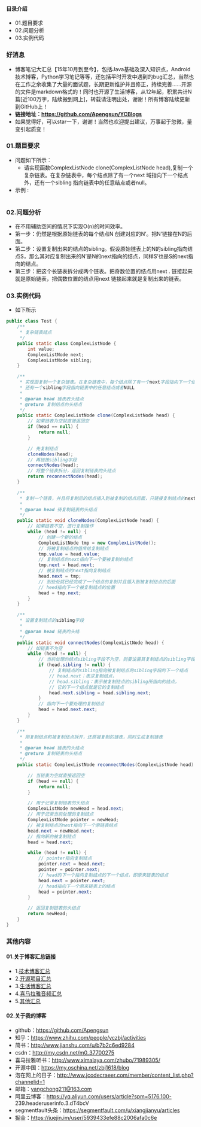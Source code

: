 #### 目录介绍
- 01.题目要求
- 02.问题分析
- 03.实例代码



### 好消息
- 博客笔记大汇总【15年10月到至今】，包括Java基础及深入知识点，Android技术博客，Python学习笔记等等，还包括平时开发中遇到的bug汇总，当然也在工作之余收集了大量的面试题，长期更新维护并且修正，持续完善……开源的文件是markdown格式的！同时也开源了生活博客，从12年起，积累共计N篇[近100万字，陆续搬到网上]，转载请注明出处，谢谢！所有博客陆续更新到GitHub上！
- **链接地址：https://github.com/Apengsun/YCBlogs**
- 如果觉得好，可以star一下，谢谢！当然也欢迎提出建议，万事起于忽微，量变引起质变！






### 01.题目要求
- 问题如下所示：
    - 请实现函数ComplexListNode clone(ComplexListNode head),复制一个复杂链表。在复杂链表中，每个结点除了有一个next 域指向下一个结点外，还有一个sibling 指向链表中的任意结点或者null。
- 示例 :
    ```

    ```




### 02.问题分析
- 在不用辅助空间的情况下实现O(n)的时间效率。
- 第一步：仍然是根据原始链表的每个结点N 创建对应的N’。把N’链接在N的后面。
- 第二步：设置复制出来的结点的sibling。假设原始链表上的N的sibling指向结点S，那么其对应复制出来的N’是N的next指向的结点，同样S’也是S的next指向的结点。
- 第三步：把这个长链表拆分成两个链表。把奇数位置的结点用next . 链接起来就是原始链表，把偶数位置的结点用next 链接起来就是复制出来的链表。


### 03.实例代码
- 如下所示
```java
public class Test {
    /**
     * 复杂链表结点
     */
    public static class ComplexListNode {
        int value;
        ComplexListNode next;
        ComplexListNode sibling;
    }

    /**
     * 实现函复制一个复杂链表。在复杂链表中，每个结点除了有一个next字段指向下一个结点外，
     * 还有一个sibling字段指向链表中的任意结点或者NULL
     *
     * @param head 链表表头结点
     * @return 复制结点的头结点
     */
    public static ComplexListNode clone(ComplexListNode head) {
        // 如果链表为空就直接返回空
        if (head == null) {
            return null;
        }

        // 先复制结点
        cloneNodes(head);
        // 再链接sibling字段
        connectNodes(head);
        // 将整个链表拆分，返回复制链表的头结点
        return reconnectNodes(head);
    }

    /**
     * 复制一个链表，并且将复制后的结点插入到被复制的结点后面，只链接复制结点的next字段
     *
     * @param head 待复制链表的头结点
     */
    public static void cloneNodes(ComplexListNode head) {
        // 如果链表不空，进行复制操作
        while (head != null) {
            // 创建一个新的结点
            ComplexListNode tmp = new ComplexListNode();
            // 将被复制结点的值传给复制结点
            tmp.value = head.value;
            // 复制结点的next指向下一个要被复制的结点
            tmp.next = head.next;
            // 被复制结点的next指向复制结点
            head.next = tmp;
            // 到些处就已经完成了一个结点的复制并且插入到被复制结点的后面
            // heed指向下一个被复制结点的位置
            head = tmp.next;
        }
    }

    /**
     * 设置复制结点的sibling字段
     *
     * @param head 链表的头结
     */
    public static void connectNodes(ComplexListNode head) {
        // 如链表不为空
        while (head != null) {
            // 当前处理的结点sibling字段不为空，则要设置其复制结点的sibling字段
            if (head.sibling != null) {
                // 复制结点的sibling指向被复制结点的sibling字段的下一个结点
                // head.next：表求复制结点，
                // head.sibling：表示被复制结点的sibling所指向的结点，
                // 它的下一个结点就是它的复制结点
                head.next.sibling = head.sibling.next;
            }
            // 指向下一个要处理的复制结点
            head = head.next.next;
        }
    }

    /**
     * 刚复制结点和被复制结点拆开，还原被复制的链表，同时生成复制链表
     *
     * @param head 链表的头结点
     * @return 复制链表的头结点
     */
    public static ComplexListNode reconnectNodes(ComplexListNode head) {

        // 当链表为空就直接返回空
        if (head == null) {
            return null;
        }

        // 用于记录复制链表的头结点
        ComplexListNode newHead = head.next;
        // 用于记录当前处理的复制结点
        ComplexListNode pointer = newHead;
        // 被复制结点的next指向下一个原链表结点
        head.next = newHead.next;
        // 指向新的被复制结点
        head = head.next;

        while (head != null) {
            // pointer指向复制结点
            pointer.next = head.next;
            pointer = pointer.next;
            // head的下一个指向复制结点的下一个结点，即原来链表的结点
            head.next = pointer.next;
            // head指向下一个原来链表上的结点
            head = pointer.next;
        }

        // 返回复制链表的头结点
        return newHead;
    }
}
```






### 其他内容
#### 01.关于博客汇总链接
- 1.[技术博客汇总](https://www.jianshu.com/p/614cb839182c)
- 2.[开源项目汇总](https://blog.csdn.net/m0_37700275/article/details/80863574)
- 3.[生活博客汇总](https://blog.csdn.net/m0_37700275/article/details/79832978)
- 4.[喜马拉雅音频汇总](https://www.jianshu.com/p/f665de16d1eb)
- 5.[其他汇总](https://www.jianshu.com/p/53017c3fc75d)



#### 02.关于我的博客
- github：https://github.com/Apengsun
- 知乎：https://www.zhihu.com/people/yczbj/activities
- 简书：http://www.jianshu.com/u/b7b2c6ed9284
- csdn：http://my.csdn.net/m0_37700275
- 喜马拉雅听书：http://www.ximalaya.com/zhubo/71989305/
- 开源中国：https://my.oschina.net/zbj1618/blog
- 泡在网上的日子：http://www.jcodecraeer.com/member/content_list.php?channelid=1
- 邮箱：yangchong211@163.com
- 阿里云博客：https://yq.aliyun.com/users/article?spm=5176.100- 239.headeruserinfo.3.dT4bcV
- segmentfault头条：https://segmentfault.com/u/xiangjianyu/articles
- 掘金：https://juejin.im/user/5939433efe88c2006afa0c6e










